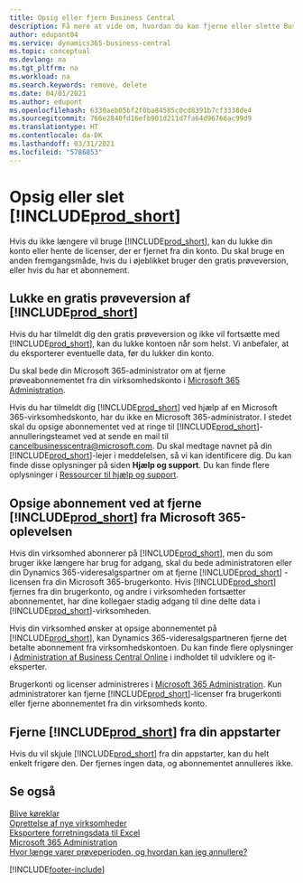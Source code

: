 ```yaml
---
title: Opsig eller fjern Business Central
description: Få mere at vide om, hvordan du kan fjerne eller slette Business Central-oplevelsen, hvis du har et prøveabonnement, eller hvis du har et betalt abonnement.
author: edupont04
ms.service: dynamics365-business-central
ms.topic: conceptual
ms.devlang: na
ms.tgt_pltfrm: na
ms.workload: na
ms.search.keywords: remove, delete
ms.date: 04/01/2021
ms.author: edupont
ms.openlocfilehash: 6330aeb05bf2f0ba84585c0cd8391b7cf3338de4
ms.sourcegitcommit: 766e2840fd16efb901d211d7fa64d96766ac99d9
ms.translationtype: HT
ms.contentlocale: da-DK
ms.lasthandoff: 03/31/2021
ms.locfileid: "5786853"
---
```

# <a name="unsubscribe-or-remove-prod_short"></a>Opsig eller slet [!INCLUDE[prod_short](includes/prod_short.md)]

Hvis du ikke længere vil bruge [!INCLUDE[prod_short](includes/prod_short.md)], kan du lukke din konto eller hente de licenser, der er fjernet fra din konto. Du skal bruge en anden fremgangsmåde, hvis du i øjeblikket bruger den gratis prøveversion, eller hvis du har et abonnement.  

## <a name="closing-your-free-trial-of-prod_short"></a>Lukke en gratis prøveversion af [!INCLUDE[prod_short](includes/prod_short.md)]

Hvis du har tilmeldt dig den gratis prøveversion og ikke vil fortsætte med [!INCLUDE[prod_short](includes/prod_short.md)], kan du lukke kontoen når som helst. Vi anbefaler, at du eksporterer eventuelle data, før du lukker din konto. 

Du skal bede din Microsoft 365-administrator om at fjerne prøveabonnementet fra din virksomhedskonto i [Microsoft 365 Administration](https://admin.microsoft.com/).  

Hvis du har tilmeldt dig [!INCLUDE[prod_short](includes/prod_short.md)] ved hjælp af en Microsoft 365-virksomhedskonto, har du ikke en Microsoft 365-administrator. I stedet skal du opsige abonnementet ved at ringe til [!INCLUDE[prod_short](includes/prod_short.md)]-annulleringsteamet ved at sende en mail til [cancelbusinesscentra@microsoft.com](mailto:cancelbusinesscentra@microsoft.com). Du skal medtage navnet på din [!INCLUDE[prod_short](includes/prod_short.md)]-lejer i meddelelsen, så vi kan identificere dig. Du kan finde disse oplysninger på siden **Hjælp og support**. Du kan finde flere oplysninger i [Ressourcer til hjælp og support](product-help-and-support.md).  

## <a name="unsubscribing-by-removing-prod_short-from-your-microsoft-365-experience"></a>Opsige abonnement ved at fjerne [!INCLUDE[prod_short](includes/prod_short.md)] fra Microsoft 365-oplevelsen

Hvis din virksomhed abonnerer på [!INCLUDE[prod_short](includes/prod_short.md)], men du som bruger ikke længere har brug for adgang, skal du bede administratoren eller din Dynamics 365-videresalgspartner om at fjerne [!INCLUDE[prod_short](includes/prod_short.md)] -licensen fra din Microsoft 365-brugerkonto. Hvis [!INCLUDE[prod_short](includes/prod_short.md)] fjernes fra din brugerkonto, og andre i virksomheden fortsætter abonnementet, har dine kollegaer stadig adgang til dine delte data i [!INCLUDE[prod_short](includes/prod_short.md)]-virksomheden.  

Hvis din virksomhed ønsker at opsige abonnementet på [!INCLUDE[prod_short](includes/prod_short.md)], kan Dynamics 365-videresalgspartneren fjerne det betalte abonnement fra virksomhedskontoen. Du kan finde flere oplysninger i [Administration af Business Central Online](/dynamics365/business-central/dev-itpro/administration/tenant-administration) i indholdet til udviklere og it-eksperter.  

Brugerkonti og licenser administreres i [Microsoft 365 Administration](https://admin.microsoft.com/). Kun administratorer kan fjerne [!INCLUDE[prod_short](includes/prod_short.md)]-licenser fra brugerkonti eller fjerne abonnementet fra din virksomheds konto.  

## <a name="removing-prod_short-from-your-app-launcher"></a>Fjerne [!INCLUDE[prod_short](includes/prod_short.md)] fra din appstarter
Hvis du vil skjule [!INCLUDE[prod_short](includes/prod_short.md)] fra din appstarter, kan du helt enkelt frigøre den. Der fjernes ingen data, og abonnementet annulleres ikke.  

## <a name="see-also"></a>Se også
[Blive køreklar](ui-get-ready-business.md)  
[Oprettelse af nye virksomheder](about-new-company.md)  
[Eksportere forretningsdata til Excel](about-export-data.md)  
[Microsoft 365 Administration](https://admin.microsoft.com/)  
[Hvor længe varer prøveperioden, og hvordan kan jeg annullere?](https://community.dynamics.com/business/b/financials/archive/2016/11/28/how-long-is-the-trial-period-and-how-do-i-cancel)  


[!INCLUDE[footer-include](includes/footer-banner.md)]